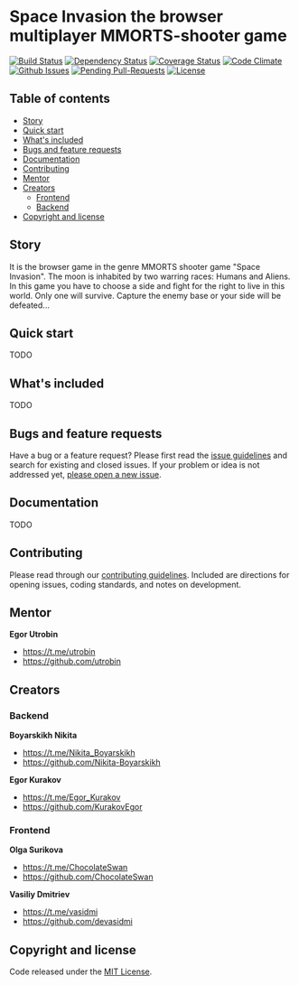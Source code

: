 # Space Invasion the browser multiplayer MMORTS-shooter game

[![Build Status](http://img.shields.io/travis/Nikita-Boyarskikh/SpaceInvasionBackend.svg?style=flat-square)](https://travis-ci.org/Nikita-Boyarskikh/SpaceInvasionBackend)
[![Dependency Status](http://img.shields.io/gemnasium/Nikita-Boyarskikh/SpaceInvasionBackend.svg?style=flat-square)](https://gemnasium.com/Nikita-Boyarskikh/SpaceInvasionBackend)
[![Coverage Status](http://img.shields.io/coveralls/Nikita-Boyarskikh/SpaceInvasionBackend.svg?style=flat-square)](https://coveralls.io/r/Nikita-Boyarskikh/SpaceInvasionBackend)
[![Code Climate](http://img.shields.io/codeclimate/github/Nikita-Boyarskikh/SpaceInvasionBackend.svg?style=flat-square)](https://codeclimate.com/github/Nikita-Boyarskikh/SpaceInvasionBackend)
[![Github Issues](http://githubbadges.herokuapp.com/Nikita-Boyarskikh/SpaceInvasionBackend/issues.svg?style=flat-square)](https://github.com/Nikita-Boyarskikh/SpaceInvasionBackend/issues)
[![Pending Pull-Requests](http://githubbadges.herokuapp.com/Nikita-Boyarskikh/SpaceInvasionBackend/pulls.svg?style=flat-square)](https://github.com/Nikita-Boyarskikh/SpaceInvasionBackend/pulls)
[![License](http://img.shields.io/:license-mit-blue.svg?style=flat-square)](http://badges.mit-license.org)

## Table of contents

- [Story](#story)
- [Quick start](#quick-start)
- [What's included](#whats-included)
- [Bugs and feature requests](#bugs-and-feature-requests)
- [Documentation](#documentation)
- [Contributing](#contributing)
- [Mentor](#mentor)
- [Creators](#creators)
    - [Frontend](#frontend)
    - [Backend](#backend)
- [Copyright and license](#copyright-and-license)


## Story

It is the browser game in the genre MMORTS shooter game "Space Invasion".
The moon is inhabited by two warring races: Humans and Aliens.
In this game you have to choose a side and fight for the right to live in this world.
Only one will survive. Capture the enemy base or your side will be defeated...


## Quick start

TODO


## What's included

TODO


## Bugs and feature requests

Have a bug or a feature request? Please first read the [issue guidelines](https://github.com/Nikita-Boyarskikh/SpaceInvasionBackend/blob/master/CONTRIBUTING.md#using-the-issue-tracker) and search for existing and closed issues. If your problem or idea is not addressed yet, [please open a new issue](https://github.com/Nikita-Boyarskikh/SpaceInvasionBackend/issues/new).


## Documentation

TODO


## Contributing

Please read through our [contributing guidelines](https://github.com/twbs/bootstrap/blob/master/CONTRIBUTING.md). Included are directions for opening issues, coding standards, and notes on development.


## Mentor

**Egor Utrobin**

- <https://t.me/utrobin>
- <https://github.com/utrobin>


## Creators

### Backend

**Boyarskikh Nikita**

- <https://t.me/Nikita_Boyarskikh>
- <https://github.com/Nikita-Boyarskikh>

**Egor Kurakov**

- <https://t.me/Egor_Kurakov>
- <https://github.com/KurakovEgor>

### Frontend

**Olga Surikova**

- <https://t.me/ChocolateSwan>
- <https://github.com/ChocolateSwan>

**Vasiliy Dmitriev**

- <https://t.me/vasidmi>
- <https://github.com/devasidmi>


## Copyright and license

Code released under the [MIT License](LICENSE).

